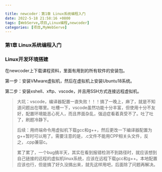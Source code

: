 ```yaml
---

title: newcoder：第1章 Linux系统编程入门
date: 2022-5-18 21:58:16 +0800
tags: [WebServe,项目,Linux编程,newcoder]
categories: [项目,MyWebServe]
---
```


### 第1章 Linux系统编程入门

### Linux开发环境搭建

在newcoder上下载课程资料，里面有用到的所有软件的安装包。

第一步：安装VMware虚拟机，然后在虚拟机上安装Ubuntu18系统。

第二步：安装xshell、xftp、vscode，并且用SSH方式连接远程虚拟机。

> 大坑：vscode，编译器配置一直失败！！！搞了一晚上，麻了，就是不知道问题出在哪里。吐槽一下，vscode虽然功能十分丰富，但使用十分不友好，配置环境能恶心死人，而且界面杂乱，强迫症看着真受不了。吐了吐了，刷题冷静下。
>
> 后续：用终端命令用虚拟机下载gcc和g++，然后更改一下编译器配置为g++暂时可以用了。需要注意的是，.c文件不能用CPP相关头文件，反之，.cpp兼容c。
>
> 累了累了，一个bug搞半天，其实在看到报错检测不到路径时，就应该想到自己链接的远程的虚拟机linux系统，应该在远程下载gcc和g++。本地配置应该也行，但是搞了好久没搞出来，就先这样用吧，后面除了问题再解决。

